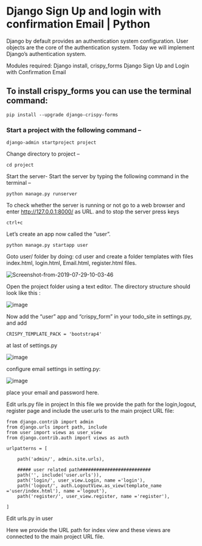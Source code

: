 # Django Sign Up and login with confirmation Email | Python
Django by default provides an authentication system configuration. User objects are the core of the authentication system. Today we will implement Django’s authentication system. 

Modules required: Django install, crispy_forms
Django Sign Up and Login with Confirmation Email

## To install crispy_forms you can use the terminal command:

```
pip install --upgrade django-crispy-forms
```

### Start a project with the following command –

```
django-admin startproject project
```

Change directory to project –

```
cd project
```

Start the server- Start the server by typing the following command in the terminal –

```
python manage.py runserver
```

To check whether the server is running or not go to a web browser and enter http://127.0.0.1:8000/ as URL. and to stop the server press keys

```
ctrl+c
```

Let’s create an app now called the “user”. 

```
python manage.py startapp user
```

Goto user/ folder by doing: cd user and create a folder templates with files index.html, login.html, Email.html, register.html files.

![Screenshot-from-2019-07-29-10-03-46](https://github.com/jayanildodia/signup_django/assets/32728591/50250d78-2dea-4ecf-b3f2-9f526266b98f)

Open the project folder using a text editor. The directory structure should look like this :

![image](https://github.com/jayanildodia/signup_django/assets/32728591/40ca736f-ae55-4333-87d3-b2fb8d987b63)

Now add the “user” app and “crispy_form” in your todo_site in settings.py, and add 

```
CRISPY_TEMPLATE_PACK = 'bootstrap4'
```

at last of settings.py 

![image](https://github.com/jayanildodia/signup_django/assets/32728591/0bf07834-8835-46bb-8d51-28a7264cf01b)

configure email settings in setting.py:

![image](https://github.com/jayanildodia/signup_django/assets/32728591/32c1eddd-6cda-483e-a32a-1a6037c66ad7)

place your email and password here.

Edit urls.py file in project
In this file we provide the path for the login,logout, register page and include the user.urls to the main project URL file:

```
from django.contrib import admin
from django.urls import path, include
from user import views as user_view
from django.contrib.auth import views as auth

urlpatterns = [

	path('admin/', admin.site.urls),

	##### user related path########################## 
	path('', include('user.urls')),
	path('login/', user_view.Login, name ='login'),
	path('logout/', auth.LogoutView.as_view(template_name ='user/index.html'), name ='logout'),
	path('register/', user_view.register, name ='register'),

]

```

Edit urls.py in user

Here we provide the URL path for index view and these views are connected to the main project URL file.
